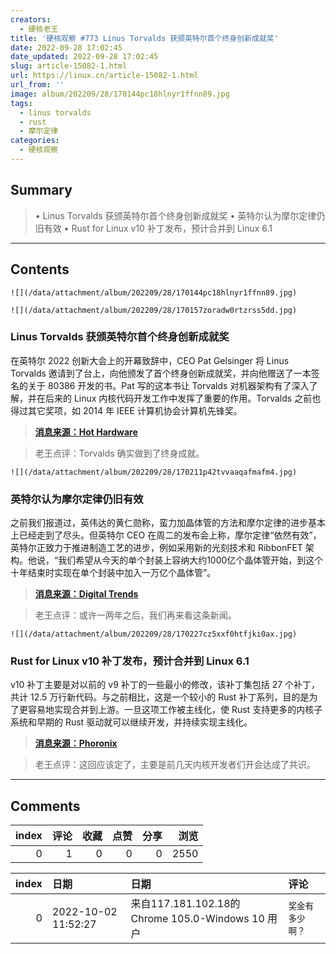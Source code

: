 ```yaml
---
creators:
  - 硬核老王
title: '硬核观察 #773 Linus Torvalds 获颁英特尔首个终身创新成就奖'
date: 2022-09-28 17:02:45
date_updated: 2022-09-28 17:02:45
slug: article-15082-1.html
url: https://linux.cn/article-15082-1.html
url_from: ''
image: album/202209/28/170144pc18hlnyr1ffnn89.jpg
tags:
  - linus torvalds
  - rust
  - 摩尔定律
categories:
  - 硬核观察
---
```


## Summary

> • Linus Torvalds 获颁英特尔首个终身创新成就奖 • 英特尔认为摩尔定律仍旧有效 • Rust for Linux v10 补丁发布，预计合并到 Linux 6.1

***

<!-- more -->

## Contents

`![](/data/attachment/album/202209/28/170144pc18hlnyr1ffnn89.jpg)`

`![](/data/attachment/album/202209/28/170157zoradw0rtzrss5dd.jpg)`

### Linus Torvalds 获颁英特尔首个终身创新成就奖

在英特尔 2022 创新大会上的开幕致辞中，CEO Pat Gelsinger 将 Linus Torvalds 邀请到了台上，向他颁发了首个终身创新成就奖，并向他赠送了一本签名的关于 80386 开发的书。Pat 写的这本书让 Torvalds 对机器架构有了深入了解，并在后来的 Linux 内核代码开发工作中发挥了重要的作用。Torvalds 之前也得过其它奖项，如 2014 年 IEEE 计算机协会计算机先锋奖。

> 
> **[消息来源：Hot Hardware](https://hothardware.com/news/pat-gelsinger-bestows-linus-torvalds-with-intels-first-innovation-award)**
> 
> 
> 

> 
> 老王点评：Torvalds 确实做到了终身成就。
> 
> 
> 

`![](/data/attachment/album/202209/28/170211p42tvvaaqafmafm4.jpg)`

### 英特尔认为摩尔定律仍旧有效

之前我们报道过，英伟达的黄仁勋称，蛮力加晶体管的方法和摩尔定律的进步基本上已经走到了尽头。但英特尔 CEO 在周二的发布会上称，摩尔定律“依然有效”，英特尔正致力于推进制造工艺的进步，例如采用新的光刻技术和 RibbonFET 架构。他说，“我们希望从今天的单个封装上容纳大约1000亿个晶体管开始，到这个十年结束时实现在单个封装中加入一万亿个晶体管”。

> 
> **[消息来源：Digital Trends](https://www.digitaltrends.com/computing/intel-innovation-2022-raptor-lake-launch-live-coverage/)**
> 
> 
> 

> 
> 老王点评：或许一两年之后，我们再来看这条新闻。
> 
> 
> 

`![](/data/attachment/album/202209/28/170227cz5xxf0htfjki0ax.jpg)`

### Rust for Linux v10 补丁发布，预计合并到 Linux 6.1

v10 补丁主要是对以前的 v9 补丁的一些最小的修改，该补丁集包括 27 个补丁，共计 12.5 万行新代码。与之前相比，这是一个较小的 Rust 补丁系列，目的是为了更容易地实现合并到上游。一旦这项工作被主线化，使 Rust 支持更多的内核子系统和早期的 Rust 驱动就可以继续开发，并持续实现主线化。

> 
> **[消息来源：Phoronix](https://www.phoronix.com/news/Rust-v10-Linux-Patches)**
> 
> 
> 

> 
> 老王点评：这回应该定了，主要是前几天内核开发者们开会达成了共识。
> 
> 
>

***

## Comments


|   index |   评论 |   收藏 |   点赞 |   分享 |   浏览 |
|--------:|-------:|-------:|-------:|-------:|-------:|
|       0 |      1 |      0 |      0 |      0 |   2550 |

|   index | 日期                | 日期                                              | 评论             |
|--------:|:--------------------|:--------------------------------------------------|:-----------------|
|       0 | 2022-10-02 11:52:27 | 来自117.181.102.18的 Chrome 105.0-Windows 10 用户 | `奖金有多少啊？` |
